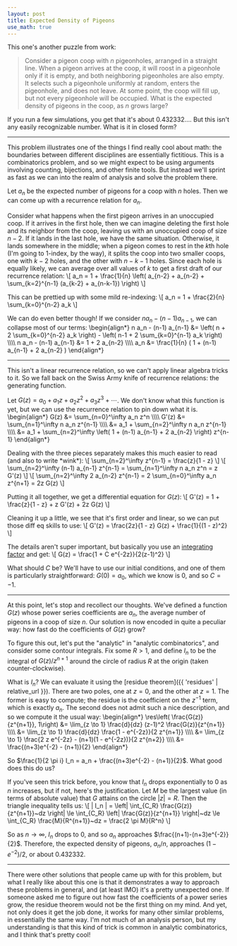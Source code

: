 ```yaml
---
layout: post
title: Expected Density of Pigeons
use_math: true
---
```

<div style="display: none;">
$\DeclareMathOperator{\res}{Res}$
</div>

This one's another puzzle from work:
> Consider a pigeon coop with $n$ pigeonholes, arranged in a straight line. When a pigeon arrives at the coop, it will roost in a pigeonhole only if it is empty, and both neighboring pigeonholes are also empty. It selects such a pigeonhole uniformly at random, enters the pigeonhole, and does not leave. At some point, the coop will fill up, but not every pigeonhole will be occupied. What is the expected density of pigeons in the coop, as $n$ grows large?

If you run a few simulations, you get that it's about $0.432332\ldots$. But this isn't any easily recognizable number. What is it in closed form?

<!--more-->
---

This problem illustrates one of the things I find really cool about math: the boundaries between different disciplines are essentially fictitious. This is a combinatorics problem, and so we might expect to be using arguments involving counting, bijections, and other finite tools. But instead we'll sprint as fast as we can into the realm of analysis and solve the problem there.

Let $a_n$ be the expected number of pigeons for a coop with $n$ holes. Then we can come up with a recurrence relation for $a_n$.

Consider what happens when the first pigeon arrives in an unoccupied coop. If it arrives in the first hole, then we can imagine deleting the first hole and its neighbor from the coop, leaving us with an unoccupied coop of size $n - 2$. If it lands in the last hole, we have the same situation. Otherwise, it lands somewhere in the middle; when a pigeon comes to rest in the $k$th hole (I'm going to $1$-index, by the way), it splits the coop into two smaller coops, one with $k - 2$ holes, and the other with $n - k - 1$ holes. Since each hole is equally likely, we can average over all values of $k$ to get a first draft of our recurrence relation:
\\[ a_n = 1 + \frac{1}{n} \left( a_{n-2} + a_{n-2} + \sum_{k=2}^{n-1} (a_{k-2} + a_{n-k-1}) \right) \\]

This can be prettied up with some mild re-indexing:
\\[ a_n = 1 + \frac{2}{n} \sum_{k=0}^{n-2} a_k \\]

We can do even better though! If we consider $n a_n - (n-1) a_{n-1}$, we can collapse most of our terms:
\begin{align\*}
n a_n - (n-1) a_{n-1} &= \left( n + 2 \sum_{k=0}^{n-2} a_k \right) - \left( n-1 + 2 \sum_{k=0}^{n-1} a_k \right) \\\\\\\\
n a_n - (n-1) a_{n-1} &= 1 + 2 a_{n-2} \\\\\\\\
a_n &= \frac{1}{n} ( 1 + (n-1) a_{n-1} + 2 a_{n-2} )
\end{align\*}

---

This isn't a linear recurrence relation, so we can't apply linear algebra tricks to it. So we fall back on the Swiss Army knife of recurrence relations: the generating function.

Let $G(z) = a_0 + a_1 z + a_2 z^2 + a_3 z^3 + \cdots$. We don't know what this function is yet, but we can use the recurrence relation to pin down what it is.
\begin{align\*}
G(z) &= \sum_{n=0}^\infty a_n z^n \\\\\\\\
G'(z) &= \sum_{n=1}^\infty n a_n z^{n-1} \\\\\\\\
&= a_1 + \sum_{n=2}^\infty n a_n z^{n-1} \\\\\\\\
&= a_1 + \sum_{n=2}^\infty \left( 1 + (n-1) a_{n-1} + 2 a_{n-2} \right) z^{n-1}
\end{align\*}

Dealing with the three pieces separately makes this much easier to read (and also to write \*wink\*):
\\[ \sum_{n=2}^\infty z^{n-1} = \frac{z}{1 - z} \\]
\\[ \sum_{n=2}^\infty (n-1) a_{n-1} z^{n-1} = \sum_{n=1}^\infty n a_n z^n = z G'(z) \\]
\\[ \sum_{n=2}^\infty 2 a_{n-2} z^{n-1} = 2 \sum_{n=0}^\infty a_n z^{n+1} = 2z G(z) \\]

Putting it all together, we get a differential equation for $G(z)$:
\\[ G'(z) = 1 + \frac{z}{1 - z} + z G'(z) + 2z G(z) \\]

Cleaning it up a little, we see that it's first order and linear, so we can put those diff eq skills to use:
\\[ G'(z) = \frac{2z}{1 - z} G(z) + \frac{1}{(1 - z)^2} \\]

The details aren't super important, but basically you use an [integrating factor](https://en.wikipedia.org/wiki/Integrating_factor) and get:
\\[ G(z) = \frac{1 + C e^{-2z}}{2(z-1)^2} \\]

What should $C$ be? We'll have to use our initial conditions, and one of them is particularly straightforward: $G(0) = a_0$, which we know is $0$, and so $C = -1$.

---

At this point, let's stop and recollect our thoughts. We've defined a function $G(z)$ whose power series coefficients are $a_n$, the average number of pigeons in a coop of size $n$. Our solution is now encoded in quite a peculiar way: how fast do the coefficients of $G(z)$ grow?

To figure this out, let's put the "analytic" in "analytic combinatorics", and consider some contour integrals. Fix some $R > 1$, and define $I_n$ to be the integral of $G(z)/z^{n+1}$ around the circle of radius $R$ at the origin (taken counter-clockwise).

What is $I_n$? We can evaluate it using the [residue theorem]({{ 'residues' | relative_url }}). There are two poles, one at $z = 0$, and the other at $z = 1$. The former is easy to compute; the residue is the coefficient on the $z^{-1}$ term, which is exactly $a_n$. The second does not admit such a nice description, and so we compute it the usual way:
\begin{align\*}
\res\left( \frac{G(z)}{z^{n+1}}, 1\right) &= \lim_{z \to 1} \frac{d}{dz} (z-1)^2 \frac{G(z)}{z^{n+1}} \\\\\\\\
&= \lim_{z \to 1} \frac{d}{dz} \frac{1 - e^{-2z}}{2 z^{n+1}} \\\\\\\\
&= \lim_{z \to 1} \frac{2 z e^{-2z} - (n+1)(1 - e^{-2z})}{2 z^{n+2}} \\\\\\\\
&= \frac{(n+3)e^{-2} - (n+1)}{2}
\end{align\*}

So $\frac{1}{2 \pi i} I_n = a_n + \frac{(n+3)e^{-2} - (n+1)}{2}$. What good does this do us?

If you've seen this trick before, you know that $I_n$ drops exponentially to $0$ as $n$ increases, but if not, here's the justification. Let $M$ be the largest value (in terms of absolute value) that $G$ attains on the circle $|z| = R$. Then the triangle inequality tells us:
\\[ \| I_n \| = \left\| \int_{C_R} \frac{G(z)}{z^{n+1}}~dz \right\| \le \int_{C_R} \left\| \frac{G(z)}{z^{n+1}} \right\|~dz \le \int_{C_R} \frac{M}{R^{n+1}}~dz = \frac{2 \pi M}{R^n} \\]

So as $n \to \infty$, $I_n$ drops to $0$, and so $a_n$ approaches $\frac{(n+1)-(n+3)e^{-2}}{2}$. Therefore, the expected density of pigeons, $a_n/n$, approaches $(1 - e^{-2})/2$, or about $0.432332$.

---

There were other solutions that people came up with for this problem, but what I really like about this one is that it demonstrates a way to approach these problems in general, and (at least IMO) it's a pretty unexpected one. If someone asked me to figure out how fast the coefficients of a power series grow, the residue theorem would not be the first thing on my mind. And yet, not only does it get the job done, it works for many other similar problems, in essentially the same way. I'm not much of an analysis person, but my understanding is that this kind of trick is common in analytic combinatorics, and I think that's pretty cool!